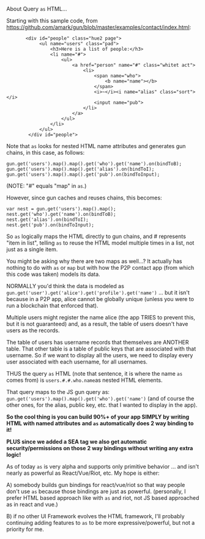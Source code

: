 About Query `as` HTML...

Starting with this sample code, from https://github.com/amark/gun/blob/master/examples/contact/index.html:
```
       <div id="people" class="hue2 page">
            <ul name="users" class="pad">
                <h3>Here is a list of people:</h3>
                <li name="#">
                    <ul>
                        <a href="person" name="#" class="whitet act">
                            <li>
                                <span name="who">
                                    <b name="name"></b>
                                </span>
                                <i>~</i><i name="alias" class="sort"></i>
                                <input name="pub">
                            </li>
                        </a>
                    </ul>
                </li>
            </ul>
        </div id="people">
```
Note that `as` looks for nested HTML name attributes and generates gun chains, in this case, as follows:
```
gun.get('users').map().map().get('who').get('name').on(bindToB);
gun.get('users').map().map().get('alias').on(bindToI);
gun.get('users').map().map().get('pub').on(bindToInput);
```
(NOTE: "#" equals "map" in `as`.)

However, since gun caches and reuses chains, this becomes:
```
var nest = gun.get('users').map().map();
nest.get('who').get('name').on(bindToB);
nest.get('alias').on(bindToI);
nest.get('pub').on(bindToInput);
```
So `as` logically maps the HTML directly to gun chains, and # represents "item in list", telling `as` to reuse the HTML model multiple times in a list, not just as a single item.

You might be asking why there are two maps as well...?
It actually has nothing to do with `as` or `map` but with how the P2P contact app (from which this code was taken) models its data.

NORMALLY you'd think the data is modeled as `gun.get('user').get('alice').get('profile').get('name')` ...
but it isn't because in a P2P app, alice cannot be globally unique (unless you were to run a blockchain that enforced that).

Multiple users might register the name alice (the app TRIES to prevent this, but it is not guaranteed) and,
as a result, the table of users doesn't have users as the records.

The table of users has username records that themselves are ANOTHER table.
That other table is a table of public keys that are associated with that username.
So if we want to display all the users, we need to display every user associated with each username, for all usernames.

THUS the query `as` HTML (note that sentence, it is where the name `as` comes from) is
`users.#.#.who.name`as nested HTML elements.

That query maps to the JS gun query as:
`gun.get('users').map().map().get('who').get('name')`
(and of course the other ones, for the alias, public key, etc. that I wanted to display in the app).

**So the cool thing is you can build 90%+ of your app SIMPLY by writing HTML with named attributes**
**and `as` automatically does 2 way binding to it!**

**PLUS since we added a SEA tag we also get automatic security/permissions on those 2 way bindings without writing any extra logic!**

As of today `as` is very alpha and supports only primitive behavior ... and isn't nearly as powerful as React/Vue/Riot, etc. My hope is either:

A) somebody builds gun bindings for react/vue/riot so that way people don't use `as` because those bindings are just as powerful. (personally, I prefer HTML based approach like with `as` and riot, not JS based approached as in react and vue.)

B) if no other UI Framework evolves the HTML framework, I'll probably continuing adding features to `as` to be more expressive/powerful, but not a priority for me.